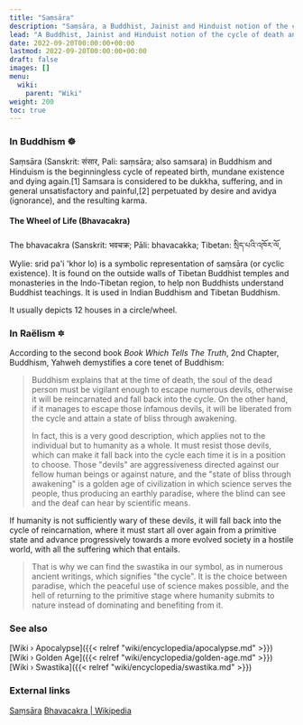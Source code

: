 ```yaml
---
title: "Saṃsāra"
description: "Saṃsāra, a Buddhist, Jainist and Hinduist notion of the cycle of death and rebirth. While the word itself is not canonical, Samsara refers to the cycle of recurring self-destruction if the progressive sophistication of scientific and technological means are used for warmongering and deterrence. Overcoming the cycle of death and rebirth is the ultimate condition to usher into the Golden Age of abundance and prosperity."
lead: "A Buddhist, Jainist and Hinduist notion of the cycle of death and rebirth. While the word itself is not canonical, Samsara refers to the cycle of recurring self-destruction if the progressive sophistication of scientific and technological means are used for warmongering and deterrence. Overcoming the cycle of death and rebirth is the ultimate condition to usher into the Golden Age of abundance and prosperity."
date: 2022-09-20T00:00:00+00:00
lastmod: 2022-09-20T00:00:00+00:00
draft: false
images: []
menu:
  wiki:
    parent: "Wiki"
weight: 200
toc: true
---
```


### In Buddhism ☸️

Saṃsāra (Sanskrit: संसार, Pali: saṃsāra; also samsara) in Buddhism and Hinduism is the beginningless cycle of repeated birth, mundane existence and dying again.[1] Samsara is considered to be dukkha, suffering, and in general unsatisfactory and painful,[2] perpetuated by desire and avidya (ignorance), and the resulting karma.

#### The Wheel of Life (Bhavacakra)

The bhavacakra (Sanskrit: भवचक्र; Pāli: bhavacakka; Tibetan: སྲིད་པའི་འཁོར་ལོ, Wylie: srid pa'i 'khor lo) is a symbolic representation of saṃsāra (or cyclic existence). It is found on the outside walls of Tibetan Buddhist temples and monasteries in the Indo-Tibetan region, to help non Buddhists understand Buddhist teachings. It is used in Indian Buddhism and Tibetan Buddhism.

It usually depicts 12 houses in a circle/wheel.

### In Raëlism 🔯

According to the second book _Book Which Tells The Truth_, 2nd Chapter, Buddhism, Yahweh demystifies a core tenet of Buddhism:

> Buddhism explains that at the time of death, the soul of the dead person must be vigilant enough to escape numerous devils, otherwise it will be reincarnated and fall back into the cycle. On the other hand, if it manages to escape those infamous devils, it will be liberated from the cycle and attain a state of bliss through awakening.
>
> In fact, this is a very good description, which applies not to the individual but to humanity as a whole. It must resist those devils, which can make it fall back into the cycle each time it is in a position to choose. Those "devils" are aggressiveness directed against our fellow human beings or against nature, and the "state of bliss through awakening" is a golden age of civilization in which science serves the people, thus producing an earthly paradise, where the blind can see and the deaf can hear by scientific means.
>
If humanity is not sufficiently wary of these devils, it will fall back into the cycle of reincarnation, where it must start all over again from a primitive state and advance progressively towards a more evolved society in a hostile world, with all the suffering which that entails.
>
> That is why we can find the swastika in our symbol, as in numerous ancient writings, which signifies "the cycle". It is the choice between paradise, which the peaceful use of science makes possible, and the hell of returning to the primitive stage where humanity submits to nature instead of dominating and benefiting from it.

### See also

[Wiki › Apocalypse]({{< relref "wiki/encyclopedia/apocalypse.md" >}})</br>
[Wiki › Golden Age]({{< relref "wiki/encyclopedia/golden-age.md" >}})</br>
[Wiki › Swastika]({{< relref "wiki/encyclopedia/swastika.md" >}})</br>

### External links

[Saṃsāra](https://en.wikipedia.org/wiki/Sa%E1%B9%83s%C4%81ra_(Buddhism))
[Bhavacakra | Wikipedia](https://en.wikipedia.org/wiki/Bhavacakra)
